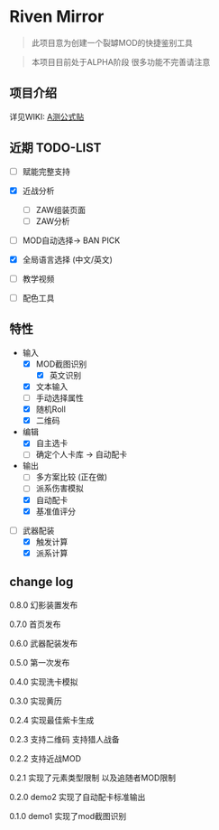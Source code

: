 # Riven Mirror

> 此项目意为创建一个裂罅MOD的快捷鉴别工具

> 本项目目前处于ALPHA阶段 很多功能不完善请注意

## 项目介绍

详见WIKI: [A测公式贴](https://gitee.com/pa001024/riven-mirror/wikis/A测公式贴)

## 近期 TODO-LIST

- [ ] 赋能完整支持
- [x] 近战分析
  - [ ] ZAW组装页面
  - [ ] ZAW分析
- [ ] MOD自动选择-> BAN PICK
- [x] 全局语言选择 (中文/英文)
- [ ] 教学视频
- [ ] 配色工具


## 特性
- 输入
  - [x] MOD截图识别
    - [x] 英文识别
  - [x] 文本输入
  - [ ] 手动选择属性
  - [x] 随机Roll
  - [x] 二维码
- 编辑
  - [x] 自主选卡
  - [ ] 确定个人卡库 -> 自动配卡
- 输出
  - [ ] 多方案比较 (正在做)
  - [ ] 派系伤害模拟
  - [x] 自动配卡
  - [x] 基准值评分
- [ ] 武器配装
  - [x] 触发计算
  - [x] 派系计算

## change log

0.8.0 幻影装置发布

0.7.0 首页发布

0.6.0 武器配装发布

0.5.0 第一次发布

0.4.0 实现洗卡模拟

0.3.0 实现黄历

0.2.4 实现最佳紫卡生成

0.2.3 支持二维码 支持猎人战备

0.2.2 支持近战MOD

0.2.1 实现了元素类型限制 以及追随者MOD限制

0.2.0 demo2 实现了自动配卡标准输出

0.1.0 demo1 实现了mod截图识别
